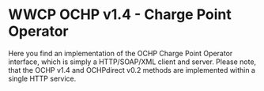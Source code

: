 WWCP OCHP v1.4 - Charge Point Operator
======================================

Here you find an implementation of the OCHP Charge Point Operator interface,
which is simply a HTTP/SOAP/XML client and server. Please note, that the
OCHP v1.4 and OCHPdirect v0.2 methods are implemented within a single HTTP
service.
